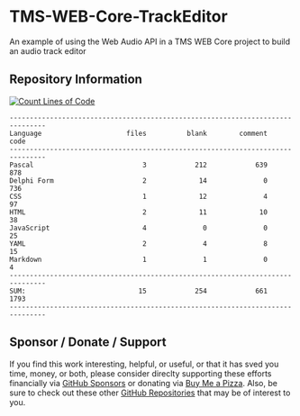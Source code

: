 # TMS-WEB-Core-TrackEditor
An example of using the Web Audio API in a TMS WEB Core project to build an audio track editor

## Repository Information
[![Count Lines of Code](https://github.com/500Foods/TMS-WEB-Core-TrackEditor/actions/workflows/main.yml/badge.svg)](https://github.com/500Foods/TMS-WEB-Core-TrackEditor/actions/workflows/main.yml)
```
-------------------------------------------------------------------------------
Language                     files          blank        comment           code
-------------------------------------------------------------------------------
Pascal                           3            212            639            878
Delphi Form                      2             14              0            736
CSS                              1             12              4             97
HTML                             2             11             10             38
JavaScript                       4              0              0             25
YAML                             2              4              8             15
Markdown                         1              1              0              4
-------------------------------------------------------------------------------
SUM:                            15            254            661           1793
-------------------------------------------------------------------------------
```

## Sponsor / Donate / Support
If you find this work interesting, helpful, or useful, or that it has sved you time, money, or both, please consider direclty supporting these efforts financially via [GitHub Sponsors](https://github.com/sponsors/500Foods) or donating via [Buy Me a Pizza](https://www.buymeacoffee.com/andrewsimard500). Also, be sure to check out these other [GitHub Repositories](https://github.com/500Foods?tab=repositories&q=&sort=stargazers) that may be of interest to you.

